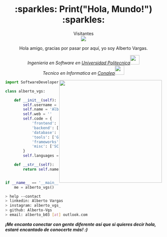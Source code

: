 <h1 align="center">:sparkles: Print("Hola, Mundo!") :sparkles:</h1>

<p align="center"> 
  Visitantes<br>
  <img src="https://profile-counter.glitch.me/naveenverma1/count.svg" />
</p>
<div align="center">
Hola amigo, gracias por pasar por aquí, yo soy Alberto Vargas.
<p><em>Ingenieria en Software en <a href="https://upsrj.edu.mx/">Universidad Politecnica</a><img src="https://media.giphy.com/media/WUlplcMpOCEmTGBtBW/giphy.gif" width="30"></br>Tecnico en Informatica en <a href="https://www.conalep.edu.mx/">Conalep</a><img src="https://media.giphy.com/media/fYSnHlufseco8Fh93Z/giphy.gif" width="30">
</em></p></div>

<img align='right' src="https://c.tenor.com/k3BNIDqMr6QAAAAC/hacking-hacker.gif" width="330">

```python
import SoftwareDeveloper

class alberto_vgs:

    def __init__(self):
        self.username = 'alberto-vgs'
        self.name = 'Alberto Vargas'
        self.web = ''
        self.code = {
            'frontend': ['HTML', 'CSS', 'JavaScript', 'Boostrap', 'XML'],
            'backend': ['Python', 'PHP', 'Flask', 'java', 'Kotlin'],
            'database': ['MySQL', 'SQLite3', 'PosgreSQL'],
            'tools': ['GIT', 'GitHub', 'Jira', 'Azure', 'Jupyter Notebook'],
            'frameworks': ['CodeIgniter', 'Ionic', 'Angular', 'Spring Boot'],
            'misc': ['SCRUM', 'Aguile', 'GNU/Linux', 'DevOps', 'DevSecOps']
        }
        self.languages = ['Spanish', 'English']

    def __str__(self):
        return self.name


if __name__ == '__main__':
    me = alberto_vgs()


```

````bash
> help --contact
> linkedin: Alberto Vargas
> instagram: alberto_vgs_
> github: Alberto-Vgs
> email: alberto_b03 [at] outlook.com
````
<em><b>¡Me encanta conectar con gente diferente <b>así que si quieres decir <b>hola, estaré encantado de conocerte más!</b> :)</em>
